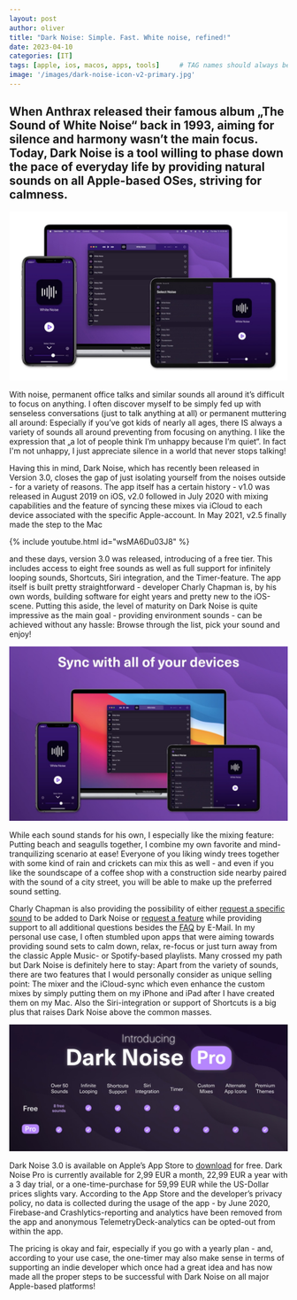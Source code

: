 ```yaml
---
layout: post
author: oliver
title: "Dark Noise: Simple. Fast. White noise, refined!"
date: 2023-04-10
categories: [IT]
tags: [apple, ios, macos, apps, tools]     # TAG names should always be lowercase
image: '/images/dark-noise-icon-v2-primary.jpg'
---
```


## When Anthrax released their famous album „The Sound of White Noise“ back in 1993, aiming for silence and harmony wasn’t the main focus. Today, Dark Noise is a tool willing to phase down the pace of everyday life by providing natural sounds on all Apple-based OSes, striving for calmness.

![](../images/dark-noise-hero-v3-transparent.jpg)

With noise, permanent office talks and similar sounds all around it’s difficult to focus on anything. I often discover myself to be simply fed up with senseless conversations (just to talk anything at all) or permanent muttering all around: Especially if you’ve got kids of nearly all ages, there IS always a variety of sounds all around preventing from focusing on anything. I like the expression that „a lot of people think I’m unhappy because I’m quiet“. In fact I'm not unhappy, I just appreciate silence in a world that never stops talking!

Having this in mind, Dark Noise, which has recently been released in Version 3.0, closes the gap of just isolating yourself from the noises outside - for a variety of reasons. The app itself has a certain history - v1.0 was released in August 2019 on iOS, v2.0 followed in July 2020 with mixing capabilities and the feature of syncing these mixes via iCloud to each device associated with the specific Apple-account. In May 2021, v2.5 finally made the step to the Mac

{% include youtube.html id="wsMA6Du03J8" %}

and these days, version 3.0 was released, introducing of a free tier. This includes access to eight free sounds as well as full support for infinitely looping sounds, Shortcuts, Siri integration, and the Timer-feature. The app itself is built pretty straightforward - developer Charly Chapman is, by his own words, building software for eight years and pretty new to the iOS-scene. Putting this aside, the level of maturity on Dark Noise is quite impressive as the main goal - providing environment sounds - can be achieved without any hassle: Browse through the list, pick your sound and enjoy!

![](../images/screenshot_mac_03.jpg)

While each sound stands for his own, I especially like the mixing feature: Putting beach and seagulls together, I combine my own favorite and mind-tranquilizing scenario at ease! Everyone of you liking windy trees together with some kind of rain and crickets can mix this as well - and even if you like the soundscape of a coffee shop with a construction side nearby paired with the sound of a city street, you will be able to make up the preferred sound setting.

Charly Chapman is also providing the possibility of either [request a specific sound](https://tally.so/r/wAzPGk "Request a New Sound Form") to be added to Dark Noise or [request a feature](https://tally.so/r/wdEq4A "Request a Feature Form") while providing support to all additional questions besides the [FAQ](https://darknoise.app/help) by E-Mail. In my personal use case, I often stumbled upon apps that were aiming towards providing sound sets to calm down, relax, re-focus or just turn away from the classic Apple Music- or Spotify-based playlists. Many crossed my path but Dark Noise is definitely here to stay: Apart from the variety of sounds, there are two features that I would personally consider as unique selling point: The mixer and the iCloud-sync which even enhance the custom mixes by simply putting them on my iPhone and iPad after I have created them on my Mac. Also the Siri-integration or support of Shortcuts is a big plus that raises Dark Noise above the common masses.

![](../images/dark-noise-pro-compare.jpg)

Dark Noise 3.0 is available on Apple’s App Store to [download](https://apps.apple.com/us/app/dark-noise/id1465439395 "download for free") for free. Dark Noise Pro is currently available for 2,99 EUR a month, 22,99 EUR a year with a 3 day trial, or a one-time-purchase for 59,99 EUR while the US-Dollar prices slights vary. According to the App Store and the developer’s privacy policy, no data is collected during the usage of the app - by June 2020, Firebase-and Crashlytics-reporting and analytics have been removed from the app and anonymous TelemetryDeck-analytics can be opted-out from within the app. 

The pricing is okay and fair, especially if you go with a yearly plan - and, according to your use case, the one-timer may also make sense in terms of supporting an indie developer which once had a great idea and has now made all the proper steps to be successful with Dark Noise on all major Apple-based platforms!
